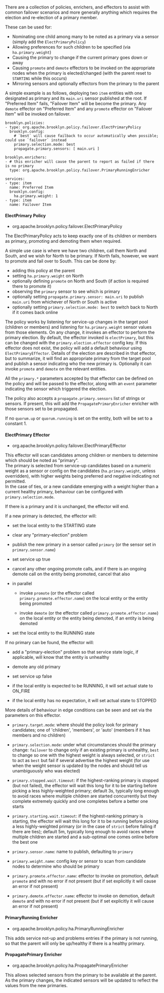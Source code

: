 
There are a collection of policies, enrichers, and effectors to assist with common
failover scenarios and more generally anything which requires the election and re-election of a primary member.

These can be used for:

* Nominating one child among many to be noted as a primary via a sensor (simply add the `ElectPrimaryPolicy`)
* Allowing preferences for such children to be specified  (via `ha.primary.weight`)
* Causing the primary to change if the current primary goes down or away
* Causing `promote` and `demote` effectors to be invoked on the appropriate nodes when the primary is elected/changed
  (with the parent reset to `STARTING` while this occurs)
* Mirroring sensors and optionally effectors from the primary to the parent

A simple example is as follows, deploying two `item` entities with one designated as primary
and its `main.uri` sensor published at the root. If "Preferred Item" fails, "Failover Item"
will be become the primary. Any `demote` effector on "Preferred Item" and any `promote` effector
on "Failover Item" will be invoked on failover.

```
brooklyn.policies:
- type: org.apache.brooklyn.policy.failover.ElectPrimaryPolicy
  brooklyn.config:
    # `best` will cause failback to occur automatically when possible; could use `failover` instead
    primary.selection.mode: best
    propagate.primary.sensors: [ main.uri ]

brooklyn.enrichers:
- # this enricher will cause the parent to report as failed if there is no primary
  type: org.apache.brooklyn.policy.failover.PrimaryRunningEnricher

services:
- type: item
  name: Preferred Item
  brooklyn.config:
    ha.primary.weight: 1
- type: item
  name: Failover Item
```


#### ElectPrimary Policy

- org.apache.brooklyn.policy.failover.ElectPrimaryPolicy

The ElectPrimaryPolicy acts to keep exactly one of its children or members as primary, promoting and demoting them when required.

A simple use case is where we have two children, call them North and South, and we wish for North to be primary.  If North fails, however, we want to promote and fail over to South.  This can be done by:

* adding this policy at the parent
* setting `ha.primary.weight` on North
* optionally defining `promote` on North and South (if action is required there to promote it)
* observing the `primary` sensor to see which is primary
* optionally setting `propagate.primary.sensor: main.uri` to publish `main.uri` from whichever of North or South is active
* optionally setting `primary.selection.mode: best` to switch back to North if it comes back online

The policy works by listening for service-up changes in the target pool (children or members) and listening for `ha.primary.weight` sensor values from those elements.  On any change, it invokes an effector to perform the primary election.  By default, the effector invoked is `electPrimary`, but this can be changed with the `primary.election.effector` config key.  If this effector does not exist, the policy will add a default behaviour using `ElectPrimaryEffector`.  Details of the election are described in that effector, but to summarize, it will find an appropriate primary from the target pool and publish a sensor indicating who the new primary is.  Optionally it can invoke `promote` and `demote` on the relevant entities.

All the `primary.*` parameters accepted by that effector can be defined on the policy and will be passed to the effector, along with an `event` parameter indicating the sensor which triggered the election.

The policy also accepts a `propagate.primary.sensors` list of strings or sensors.
If present, this will add the `PropagatePrimaryEnricher` enricher with those sensors set to
be propagated.  

If no `quorum.up` or `quorum.running` is set on the entity, both will be set to a constant 1.


#### ElectPrimary Effector

- org.apache.brooklyn.policy.failover.ElectPrimaryEffector

This effector will scan candidates among children or members to determine which should be noted as "primary".  
The primary is selected from service-up candidates based on a numeric weight as a sensor or config on the candidates 
(`ha.primary.weight`, unless overridden), with higher weights being preferred and negative indicating not permitted.  
In the case of ties, or a new candidate emerging with a weight higher than a current healthy primary, 
behaviour can be configured with `primary.selection.mode`.

If there is a primary and it is unchanged, the effector will end.

If a new primary is detected, the effector will:

* set the local entity to the STARTING state

* clear any "primary-election" problem

* publish the new primary in a sensor called `primary` (or the sensor set in `primary.sensor.name`)

* set service up true

* cancel any other ongoing promote calls, and if there is an ongoing demote call on the entity being promoted, cancel that also

* in parallel

    * invoke `promote` (or the effector called `primary.promote.effector.name`) on the local entity or the entity being promoted
    
    * invoke `demote` (or the effector called `primary.promote.effector.name`) on the local entity or the entity being demoted, if an entity is being demoted
    
* set the local entity to the RUNNING state


If no primary can be found, the effector will:

* add a "primary-election" problem so that service state logic, if applicable, will know that the entity is unhealthy

* demote any old primary

* set service up false

* if the local entity is expected to be RUNNING, it will set actual state to ON_FIRE

* if the local entity has no expectation, it will set actual state to STOPPED


More details of behaviour in edge conditions can be seen and set via the parameters on this effector.

* `primary.target.mode`:  where should the policy look for primary candidates; one of 'children', 'members', or 'auto' (members if it has members and no children)

* `primary.selection.mode`:  under what circumstances should the primary change:  `failover` to change only if an existing primary is unhealthy, `best` to change so one with the highest weight is always selected, or `strict` to act as `best` but fail if several advertise the highest weight (for use when the weight sensor is updated by the nodes and should tell us unambiguously who was elected)

* `primary.stopped.wait.timeout`:  if the highest-ranking primary is stopped (but not failed), the effector will wait this long for it to be starting before picking a less highly-weighted primary; default 3s, typically long enough to avoid races where multiple children are started concurrently but they complete extremely quickly and one completes before a better one starts

* `primary.starting.wait.timeout`:  if the highest-ranking primary is starting, the effector will wait this long for it to be running before picking a less highly-weighted primary (or in the case of `strict` before failing if there are ties); default 5m, typically long enough to avoid races where multiple children are started and a sub-optimal one comes online before the best one

* `primary.sensor.name`:  name to publish, defaulting to `primary`

* `primary.weight.name`:  config key or sensor to scan from candidate nodes to determine who should be primary

* `primary.promote.effector.name`: effector to invoke on promotion, default `promote` and with no error if not present (but if set explicitly it will cause an error if not present)

* `primary.demote.effector.name`: effector to invoke on demotion, default `demote` and with no error if not present (but if set explicitly it will cause an error if not present)


#### PrimaryRunning Enricher

- org.apache.brooklyn.policy.ha.PrimaryRunningEnricher

This adds service not-up and problems entries if the primary is not running, 
so that the parent will only be up/healthy if there is a healthy primary.


#### PropagatePrimary Enricher

- org.apache.brooklyn.policy.ha.PropagatePrimaryEnricher

This allows selected sensors from the primary to be available at the parent.
As the primary changes, the indicated sensors will be updated to reflect the values from the new primaries.

